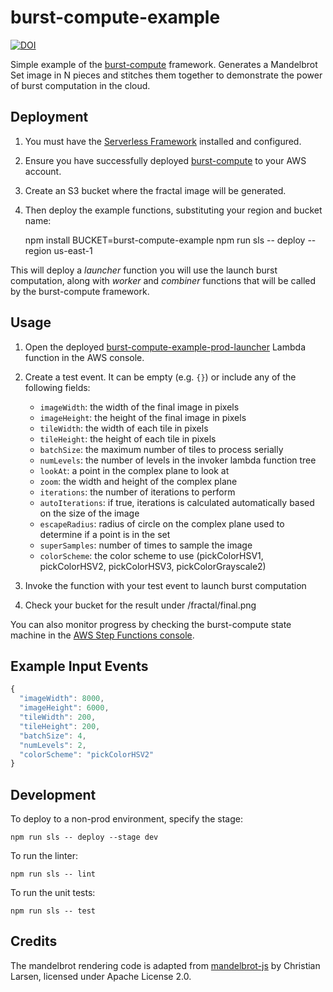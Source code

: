 # burst-compute-example

[![DOI](https://zenodo.org/badge/441600233.svg)](https://zenodo.org/badge/latestdoi/441600233)

Simple example of the [burst-compute](https://github.com/JaneliaSciComp/burst-compute) framework. Generates a Mandelbrot Set image in N pieces and stitches them together to demonstrate the power of burst computation in the cloud.

## Deployment

1. You must have the [Serverless Framework](https://www.serverless.com/framework/docs/getting-started) installed and configured.
2. Ensure you have successfully deployed [burst-compute](https://github.com/JaneliaSciComp/burst-compute) to your AWS account.
3. Create an S3 bucket where the fractal image will be generated.
4. Then deploy the example functions, substituting your region and bucket name:

    npm install
    BUCKET=burst-compute-example npm run sls -- deploy --region us-east-1

This will deploy a *launcher* function you will use the launch burst computation, along with *worker* and *combiner* functions that will be called by the  burst-compute framework.

## Usage

1. Open the deployed [burst-compute-example-prod-launcher](https://console.aws.amazon.com/lambda/home#/functions/burst-compute-example-prod-launcher) Lambda function in the AWS console.
2. Create a test event. It can be empty (e.g. `{}`) or include any of the following fields:
    * `imageWidth`: the width of the final image in pixels
    * `imageHeight`: the height of the final image in pixels
    * `tileWidth`: the width of each tile in pixels
    * `tileHeight`: the height of each tile in pixels
    * `batchSize`: the maximum number of tiles to process serially
    * `numLevels`: the number of levels in the invoker lambda function tree
    * `lookAt`: a point in the complex plane to look at
    * `zoom`: the width and height of the complex plane
    * `iterations`: the number of iterations to perform
    * `autoIterations`: if true, iterations is calculated automatically based on the size of the image
    * `escapeRadius`: radius of circle on the complex plane used to determine if a point is in the set
    * `superSamples`: number of times to sample the image
    * `colorScheme`: the color scheme to use (pickColorHSV1, pickColorHSV2, pickColorHSV3, pickColorGrayscale2)

3. Invoke the function with your test event to launch burst computation
4. Check your bucket for the result under /fractal/final.png

You can also monitor progress by checking the burst-compute state machine in the [AWS Step Functions console](https://console.aws.amazon.com/states/home).

## Example Input Events

```javascript
{
  "imageWidth": 8000,
  "imageHeight": 6000,
  "tileWidth": 200,
  "tileHeight": 200,
  "batchSize": 4,
  "numLevels": 2,
  "colorScheme": "pickColorHSV2"
}
```

## Development

To deploy to a non-prod environment, specify the stage:

    npm run sls -- deploy --stage dev

To run the linter:

    npm run sls -- lint

To run the unit tests:

    npm run sls -- test

## Credits

The mandelbrot rendering code is adapted from [mandelbrot-js](https://github.com/cslarsen/mandelbrot-js) by Christian Larsen, licensed under Apache License 2.0.
